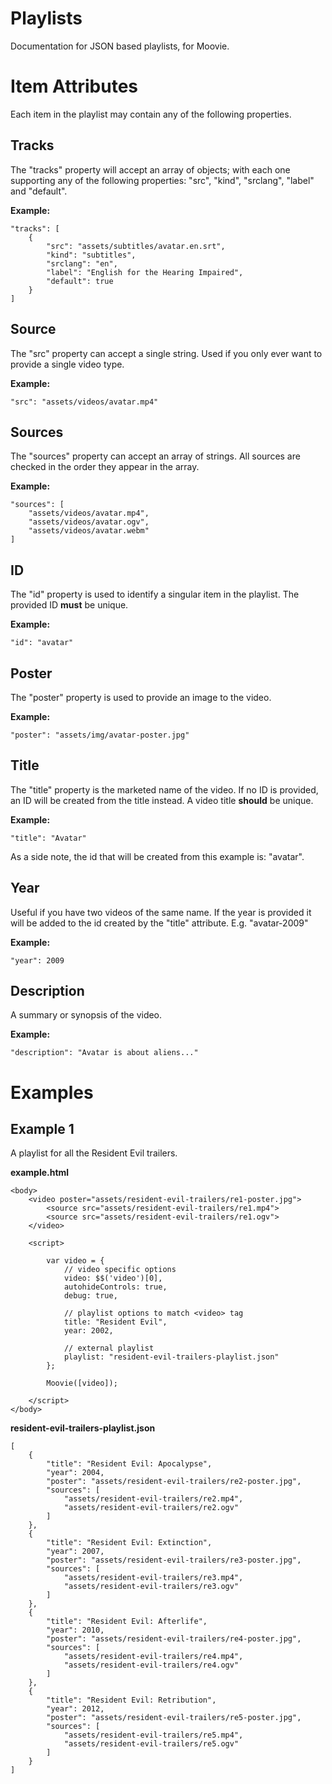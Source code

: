 Playlists
=========
Documentation for JSON based playlists, for Moovie.

# Item Attributes
Each item in the playlist may contain any of the following properties.

## Tracks
The "tracks" property will accept an array of 
objects; with each one supporting any of the 
following properties: "src", "kind", "srclang", 
"label" and "default".

**Example:**

```
"tracks": [
    {
        "src": "assets/subtitles/avatar.en.srt",
        "kind": "subtitles",
        "srclang": "en",
        "label": "English for the Hearing Impaired",
        "default": true
    }
]
```

## Source
The "src" property can accept a single string. Used if you
only ever want to provide a single video type.

**Example:**

```
"src": "assets/videos/avatar.mp4"
```

## Sources
The "sources" property can accept an array of 
strings. All sources are checked in the order they
appear in the array.

**Example:**

```
"sources": [
    "assets/videos/avatar.mp4",
    "assets/videos/avatar.ogv",
    "assets/videos/avatar.webm"
]
```

## ID
The "id" property is used to identify a singular 
item in the playlist. The provided ID **must** be
unique.

**Example:**

```
"id": "avatar"
```

## Poster
The "poster" property is used to provide an 
image to the video.

**Example:**

```
"poster": "assets/img/avatar-poster.jpg"
```

## Title
The "title" property is the marketed name of the
video. If no ID is provided, an ID will be created
from the title instead. A video title **should** 
be unique.

**Example:**

```
"title": "Avatar"
```

As a side note, the id that will be created from 
this example is: "avatar".

## Year
Useful if you have two videos of the same name. If 
the year is provided it will be added to the id 
created by the "title" attribute. E.g. "avatar-2009"

**Example:**

```
"year": 2009
```

## Description
A summary or synopsis of the video.

**Example:**

```
"description": "Avatar is about aliens..."
```

# Examples

## Example 1
A playlist for all the Resident Evil trailers.

**example.html**
```
<body>
    <video poster="assets/resident-evil-trailers/re1-poster.jpg">
        <source src="assets/resident-evil-trailers/re1.mp4">
        <source src="assets/resident-evil-trailers/re1.ogv">
    </video>
    
    <script>
        
        var video = {
            // video specific options
            video: $$('video')[0],
            autohideControls: true,
            debug: true,
            
            // playlist options to match <video> tag
            title: "Resident Evil",
            year: 2002,
            
            // external playlist
            playlist: "resident-evil-trailers-playlist.json"
        };
        
        Moovie([video]);
        
    </script>
</body>
```

**resident-evil-trailers-playlist.json**

```
[
    {
        "title": "Resident Evil: Apocalypse",
        "year": 2004,
        "poster": "assets/resident-evil-trailers/re2-poster.jpg",
        "sources": [
            "assets/resident-evil-trailers/re2.mp4",
            "assets/resident-evil-trailers/re2.ogv"
        ]
    },
    {
        "title": "Resident Evil: Extinction",
        "year": 2007,
        "poster": "assets/resident-evil-trailers/re3-poster.jpg",
        "sources": [
            "assets/resident-evil-trailers/re3.mp4",
            "assets/resident-evil-trailers/re3.ogv"
        ]
    },
    {
        "title": "Resident Evil: Afterlife",
        "year": 2010,
        "poster": "assets/resident-evil-trailers/re4-poster.jpg",
        "sources": [
            "assets/resident-evil-trailers/re4.mp4",
            "assets/resident-evil-trailers/re4.ogv"
        ]
    },
    {
        "title": "Resident Evil: Retribution",
        "year": 2012,
        "poster": "assets/resident-evil-trailers/re5-poster.jpg",
        "sources": [
            "assets/resident-evil-trailers/re5.mp4",
            "assets/resident-evil-trailers/re5.ogv"
        ]
    }
]
```
